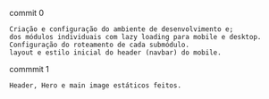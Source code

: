 commit 0

    Criação e configuração do ambiente de desenvolvimento e;
    dos módulos individuais com lazy loading para mobile e desktop.
    Configuração do roteamento de cada submódulo.
    layout e estilo inicial do header (navbar) do mobile.

commmit 1

    Header, Hero e main image estáticos feitos.

    
    
